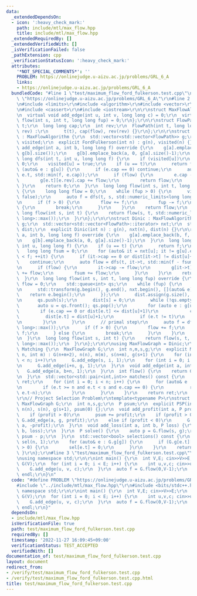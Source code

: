 ```yaml
---
data:
  _extendedDependsOn:
  - icon: ':heavy_check_mark:'
    path: include/mtl/max_flow.hpp
    title: include/mtl/max_flow.hpp
  _extendedRequiredBy: []
  _extendedVerifiedWith: []
  _isVerificationFailed: false
  _pathExtension: cpp
  _verificationStatusIcon: ':heavy_check_mark:'
  attributes:
    '*NOT_SPECIAL_COMMENTS*': ''
    PROBLEM: https://onlinejudge.u-aizu.ac.jp/problems/GRL_6_A
    links:
    - https://onlinejudge.u-aizu.ac.jp/problems/GRL_6_A
  bundledCode: "#line 1 \"test/maximum_flow_ford_fulkerson.test.cpp\"\n#define PROBLEM\
    \ \"https://onlinejudge.u-aizu.ac.jp/problems/GRL_6_A\"\r\n#line 2 \"include/mtl/max_flow.hpp\"\
    \n#include <limits>\r\n#include <algorithm>\r\n#include <vector>\r\n#include <queue>\r\
    \n#include <cassert>\r\n#include <iostream>\r\n\r\nstruct MaxFlowAlgorithm {\r\
    \n  virtual void add_edge(int u, int v, long long c) = 0;\r\n  virtual long long\
    \ flow(int s, int t, long long fup) = 0;\r\n};\r\n\r\nstruct FlowPath {\r\n  int\
    \ t;\r\n  long long cap;\r\n  int rev;\r\n  FlowPath(int t, long long flow, int\
    \ rev) :\r\n      t(t), cap(flow), rev(rev) {}\r\n};\r\n\r\nstruct FordFulkerson\
    \ : MaxFlowAlgorithm {\r\n  std::vector<std::vector<FlowPath>> g;\r\n  std::vector<bool>\
    \ visited;\r\n  explicit FordFulkerson(int n) : g(n), visited(n) {}\r\n\r\n  void\
    \ add_edge(int a, int b, long long f) override {\r\n    g[a].emplace_back(b, f,\
    \ g[b].size());\r\n    g[b].emplace_back(a, 0, g[a].size()-1);\r\n  }\r\n  long\
    \ long dfs(int t, int u, long long f) {\r\n    if (visited[u])\r\n      return\
    \ 0;\r\n    visited[u] = true;\r\n    if (u == t)\r\n      return f;\r\n    for\
    \ (auto& e : g[u]) {\r\n      if (e.cap == 0) continue;\r\n      auto flow = dfs(t,\
    \ e.t, std::min(f, e.cap));\r\n      if (flow) {\r\n        e.cap -= flow;\r\n\
    \        g[e.t][e.rev].cap += flow;\r\n        return flow;\r\n      }\r\n   \
    \ }\r\n    return 0;\r\n  }\r\n  long long flow(int s, int t, long long fup) override\
    \ {\r\n    long long flow = 0;\r\n    while (fup > 0) {\r\n      visited.assign(g.size(),\
    \ false);\r\n      auto f = dfs(t, s, std::numeric_limits<long long>::max());\r\
    \n      if (f > 0) {\r\n        flow += f;\r\n        fup -= f;\r\n      } else\
    \ {\r\n        break;\r\n      }\r\n    }\r\n    return flow;\r\n  }\r\n  long\
    \ long flow(int s, int t) {\r\n    return flow(s, t, std::numeric_limits<long\
    \ long>::max());\r\n  }\r\n};\r\n\r\nstruct Dinic : MaxFlowAlgorithm {\r\n  std::vector<std::vector<FlowPath>>\
    \ g;\r\n  std::vector<std::vector<FlowPath>::iterator> nxt;\r\n  std::vector<int>\
    \ dist;\r\n  explicit Dinic(int n) : g(n), nxt(n), dist(n) {}\r\n\r\n  void add_edge(int\
    \ a, int b, long long f) override {\r\n    g[a].emplace_back(b, f, g[b].size());\r\
    \n    g[b].emplace_back(a, 0, g[a].size()-1);\r\n  }\r\n  long long dfs(int t,\
    \ int u, long long f) {\r\n    if (u == t) {\r\n      return f;\r\n    }\r\n \
    \   long long fsum = 0;\r\n    for (auto& it = nxt[u]; it != g[u].end() and fsum\
    \ < f; ++it) {\r\n      if (it->cap == 0 or dist[it->t] != dist[u]+1)\r\n    \
    \    continue;\r\n      auto flow = dfs(t, it->t, std::min(f - fsum, it->cap));\r\
    \n      if (flow) {\r\n        it->cap -= flow;\r\n        g[it->t][it->rev].cap\
    \ += flow;\r\n        fsum += flow;\r\n      }\r\n    }\r\n    return fsum;\r\n\
    \  }\r\n  long long flow(int s, int t, long long fup) override {\r\n    long long\
    \ flow = 0;\r\n    std::queue<int> qs;\r\n    while (fup) {\r\n      // dual step\r\
    \n      std::transform(g.begin(), g.end(), nxt.begin(), [](auto& e) {\r\n    \
    \    return e.begin();\r\n      });\r\n      dist.assign(g.size(), std::numeric_limits<int>::max());\r\
    \n      qs.push(s);\r\n      dist[s] = 0;\r\n      while (!qs.empty()) {\r\n \
    \       auto u = qs.front(); qs.pop();\r\n        for (auto e : g[u]) {\r\n  \
    \        if (e.cap == 0 or dist[e.t] <= dist[u]+1)\r\n            continue;\r\n\
    \          dist[e.t] = dist[u]+1;\r\n          if (e.t != t)\r\n            qs.push(e.t);\r\
    \n        }\r\n      }\r\n      // primal step\r\n      auto f = dfs(t, s, std::numeric_limits<long\
    \ long>::max());\r\n      if (f > 0) {\r\n        flow += f;\r\n        fup -=\
    \ f;\r\n      } else {\r\n        break;\r\n      }\r\n    }\r\n    return flow;\r\
    \n  }\r\n  long long flow(int s, int t) {\r\n    return flow(s, t, std::numeric_limits<long\
    \ long>::max());\r\n  }\r\n};\r\n\r\nusing MaxFlowGraph = Dinic;\r\n\r\nstruct\
    \ Matching {\r\n  MaxFlowGraph G;\r\n  int n,m,s,g;\r\n  explicit Matching(int\
    \ n, int m) : G(n+m+2), n(n), m(m), s(n+m), g(s+1) {\r\n    for (int i = 0; i\
    \ < n; i++)\r\n      G.add_edge(s, i, 1);\r\n    for (int i = 0; i < m; i++)\r\
    \n      G.add_edge(i+n, g, 1);\r\n  }\r\n  void add_edge(int a, int b) {\r\n \
    \   G.add_edge(a, b+n, 1);\r\n  }\r\n  int flow() {\r\n    return G.flow(s, g);\r\
    \n  }\r\n  std::vector<std::pair<int,int>> matches() const {\r\n    std::vector<std::pair<int,int>>\
    \ ret;\r\n    for (int i = 0; i < n; i++) {\r\n      for (auto& e : G.g[i]) {\r\
    \n        if (e.t >= n and e.t < s and e.cap == 0) {\r\n          ret.emplace_back(i,\
    \ e.t-n);\r\n        }\r\n      }\r\n    }\r\n    return ret;\r\n  }\r\n};\r\n\
    \r\n// Project Selection Problem\r\ntemplate<typename P>\r\nstruct PSP {\r\n \
    \ MaxFlowGraph G;\r\n  int n,s,g;\r\n  P psum;\r\n  explicit PSP(int n) : G(n+2),\
    \ n(n), s(n), g(s+1), psum(0) {};\r\n  void add_profit(int a, P profit) {\r\n\
    \    if (profit > 0)\r\n      psum += profit;\r\n    if (profit > 0)\r\n     \
    \ G.add_edge(a, g, profit);\r\n    else if (profit < 0)\r\n      G.add_edge(s,\
    \ a, -profit);\r\n  }\r\n  void add_loss(int a, int b, P loss) {\r\n    G.add_edge(a,\
    \ b, loss);\r\n  }\r\n  P solve() {\r\n    auto p = G.flow(s, g);\r\n    return\
    \ psum - p;\r\n  }\r\n  std::vector<bool> selections() const {\r\n    std::vector<bool>\
    \ sel(n, 1);\r\n    for (auto& e : G.g[g]) {\r\n      if (G.g[e.t][e.rev].cap\
    \ > 0) {\r\n        sel[e.t] = 0;\r\n      }\r\n    }\r\n    return sel;\r\n \
    \ }\r\n};\r\n#line 3 \"test/maximum_flow_ford_fulkerson.test.cpp\"\n#include <bits/stdc++.h>\r\
    \nusing namespace std;\r\n\r\nint main() {\r\n  int V,E; cin>>V>>E;\r\n  FordFulkerson\
    \ G(V);\r\n  for (int i = 0; i < E; i++) {\r\n    int u,v,c; cin>>u>>v>>c;\r\n\
    \    G.add_edge(u, v, c);\r\n  }\r\n  auto f = G.flow(0,V-1);\r\n  cout << f <<\
    \ endl;\r\n}\n"
  code: "#define PROBLEM \"https://onlinejudge.u-aizu.ac.jp/problems/GRL_6_A\"\r\n\
    #include \"../include/mtl/max_flow.hpp\"\r\n#include <bits/stdc++.h>\r\nusing\
    \ namespace std;\r\n\r\nint main() {\r\n  int V,E; cin>>V>>E;\r\n  FordFulkerson\
    \ G(V);\r\n  for (int i = 0; i < E; i++) {\r\n    int u,v,c; cin>>u>>v>>c;\r\n\
    \    G.add_edge(u, v, c);\r\n  }\r\n  auto f = G.flow(0,V-1);\r\n  cout << f <<\
    \ endl;\r\n}"
  dependsOn:
  - include/mtl/max_flow.hpp
  isVerificationFile: true
  path: test/maximum_flow_ford_fulkerson.test.cpp
  requiredBy: []
  timestamp: '2022-11-27 16:09:45+09:00'
  verificationStatus: TEST_ACCEPTED
  verifiedWith: []
documentation_of: test/maximum_flow_ford_fulkerson.test.cpp
layout: document
redirect_from:
- /verify/test/maximum_flow_ford_fulkerson.test.cpp
- /verify/test/maximum_flow_ford_fulkerson.test.cpp.html
title: test/maximum_flow_ford_fulkerson.test.cpp
---
```

